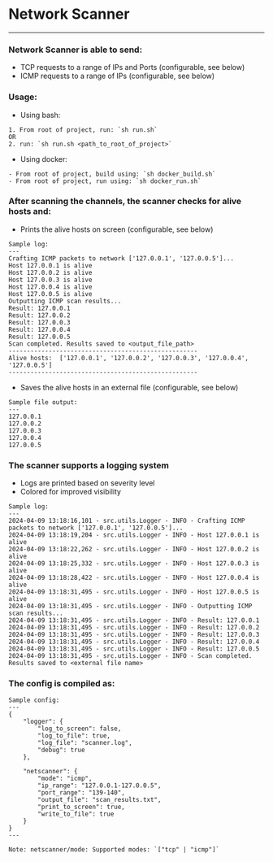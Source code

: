 # Network Scanner
---
### Network Scanner is able to send:
- TCP requests to a range of IPs and Ports (configurable, see below)
- ICMP requests to a range of IPs (configurable, see below)

### Usage:
- Using bash:
```
1. From root of project, run: `sh run.sh`
OR
2. run: `sh run.sh <path_to_root_of_project>`
```

- Using docker:
```
- From root of project, build using: `sh docker_build.sh`
- From root of project, run using: `sh docker_run.sh`
```

### After scanning the channels, the scanner checks for alive hosts and:
- Prints the alive hosts on screen (configurable, see below)
```
Sample log:
---
Crafting ICMP packets to network ['127.0.0.1', '127.0.0.5']...
Host 127.0.0.1 is alive
Host 127.0.0.2 is alive
Host 127.0.0.3 is alive
Host 127.0.0.4 is alive
Host 127.0.0.5 is alive
Outputting ICMP scan results...
Result: 127.0.0.1
Result: 127.0.0.2
Result: 127.0.0.3
Result: 127.0.0.4
Result: 127.0.0.5
Scan completed. Results saved to <output_file_path>
----------------------------------------------------
Alive hosts:  ['127.0.0.1', '127.0.0.2', '127.0.0.3', '127.0.0.4', '127.0.0.5']
----------------------------------------------------

```
- Saves the alive hosts in an external file (configurable, see below)
```
Sample file output:
---
127.0.0.1
127.0.0.2
127.0.0.3
127.0.0.4
127.0.0.5
```
### The scanner supports a logging system
- Logs are printed based on severity level
- Colored for improved visibility
```
Sample log:
---
2024-04-09 13:18:16,101 - src.utils.Logger - INFO - Crafting ICMP packets to network ['127.0.0.1', '127.0.0.5']...
2024-04-09 13:18:19,204 - src.utils.Logger - INFO - Host 127.0.0.1 is alive
2024-04-09 13:18:22,262 - src.utils.Logger - INFO - Host 127.0.0.2 is alive
2024-04-09 13:18:25,332 - src.utils.Logger - INFO - Host 127.0.0.3 is alive
2024-04-09 13:18:28,422 - src.utils.Logger - INFO - Host 127.0.0.4 is alive
2024-04-09 13:18:31,495 - src.utils.Logger - INFO - Host 127.0.0.5 is alive
2024-04-09 13:18:31,495 - src.utils.Logger - INFO - Outputting ICMP scan results...
2024-04-09 13:18:31,495 - src.utils.Logger - INFO - Result: 127.0.0.1
2024-04-09 13:18:31,495 - src.utils.Logger - INFO - Result: 127.0.0.2
2024-04-09 13:18:31,495 - src.utils.Logger - INFO - Result: 127.0.0.3
2024-04-09 13:18:31,495 - src.utils.Logger - INFO - Result: 127.0.0.4
2024-04-09 13:18:31,495 - src.utils.Logger - INFO - Result: 127.0.0.5
2024-04-09 13:18:31,495 - src.utils.Logger - INFO - Scan completed. Results saved to <external file name>
```

### The config is compiled as:
```
Sample config:
---
{
    "logger": {
        "log_to_screen": false,
        "log_to_file": true,
        "log_file": "scanner.log",
        "debug": true
    },

    "netscanner": {
        "mode": "icmp",
        "ip_range": "127.0.0.1-127.0.0.5",
        "port_range": "139-140",
        "output_file": "scan_results.txt",
        "print_to_screen": true,
        "write_to_file": true
    }
}
---

Note: netscanner/mode: Supported modes: `["tcp" | "icmp"]`
```
